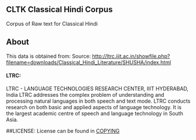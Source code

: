 ## CLTK Classical Hindi Corpus
Corpus of Raw text for Classical Hindi

## About
This data is obtained from:
Source: http://ltrc.iiit.ac.in/showfile.php?filename=downloads/Classical_Hindi_Literature/SHUSHA/index.html

#### LTRC:
LTRC - LANGUAGE TECHNOLOGIES RESEARCH CENTER, IIIT HYDERABAD, India
LTRC addresses the complex problem of understanding and processing natural languages in both speech and text mode.
LTRC conducts research on both basic and applied aspects of language technology. It is the largest academic centre of speech and language technology in South Asia.

##LICENSE:
License can be found in [COPYING](https://github.com/Akirato/hindi_text_ltrc/blob/master/COPYING)
